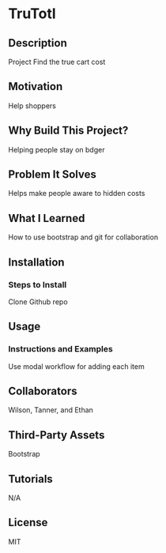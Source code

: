 
# TruTotl

## Description
Project Find the true cart cost

## Motivation
Help shoppers

## Why Build This Project?
Helping people stay on bdger

## Problem It Solves
Helps make people aware to hidden costs

## What I Learned
How to use bootstrap and git for collaboration

## Installation
### Steps to Install
Clone Github repo

## Usage
### Instructions and Examples
Use modal workflow for adding each item

## Collaborators
Wilson, Tanner, and Ethan

## Third-Party Assets
Bootstrap

## Tutorials
N/A

## License
MIT
